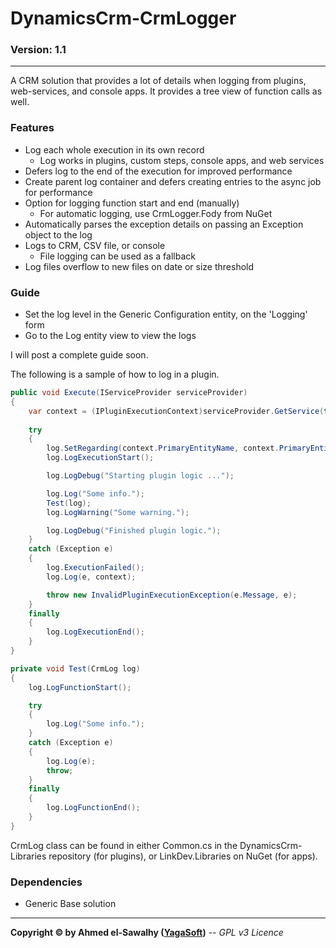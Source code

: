 # DynamicsCrm-CrmLogger
### Version: 1.1
---

A CRM solution that provides a lot of details when logging from plugins, web-services, and console apps. It provides a tree view of function calls as well.

### Features

  + Log each whole execution in its own record
	+ Log works in plugins, custom steps, console apps, and web services
  + Defers log to the end of the execution for improved performance
  + Create parent log container and defers creating entries to the async job for performance
  + Option for logging function start and end (manually)
	+ For automatic logging, use CrmLogger.Fody from NuGet
  + Automatically parses the exception details on passing an Exception object to the log
  + Logs to CRM, CSV file, or console
	+ File logging can be used as a fallback
  + Log files overflow to new files on date or size threshold

### Guide

  + Set the log level in the Generic Configuration entity, on the 'Logging' form
  + Go to the Log entity view to view the logs

I will post a complete guide soon.

The following is a sample of how to log in a plugin.

```csharp
public void Execute(IServiceProvider serviceProvider)
{
	var context = (IPluginExecutionContext)serviceProvider.GetService(typeof(IPluginExecutionContext));
	
	try
	{
		log.SetRegarding(context.PrimaryEntityName, context.PrimaryEntityId);
		log.LogExecutionStart();

		log.LogDebug("Starting plugin logic ...");

		log.Log("Some info.");
		Test(log);
		log.LogWarning("Some warning.");

		log.LogDebug("Finished plugin logic.");
	}
	catch (Exception e)
	{
		log.ExecutionFailed();
		log.Log(e, context);

		throw new InvalidPluginExecutionException(e.Message, e);
	}
	finally
	{
		log.LogExecutionEnd();
	}
}

private void Test(CrmLog log)
{
	log.LogFunctionStart();

	try
	{
		log.Log("Some info.");
	}
	catch (Exception e)
	{
		log.Log(e);
		throw;
	}
	finally
	{
		log.LogFunctionEnd();
	}
}
```

CrmLog class can be found in either Common.cs in the DynamicsCrm-Libraries repository (for plugins), or LinkDev.Libraries on NuGet (for apps).

### Dependencies

  + Generic Base solution

---
**Copyright &copy; by Ahmed el-Sawalhy ([YagaSoft](http://yagasoft.com))** -- _GPL v3 Licence_
